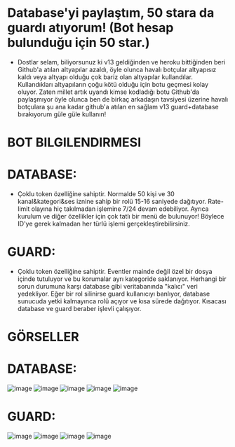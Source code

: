 # Database'yi paylaştım, 50 stara da guardı atıyorum! (Bot hesap bulunduğu için 50 star.)
* Dostlar selam, biliyorsunuz ki v13 geldiğinden ve heroku bittiğinden beri Github'a atılan altyapılar azaldı, öyle olunca havalı botçular altyapısız kaldı veya altyapı olduğu çok bariz olan altyapılar kullandılar. Kullandıkları altyapıların çoğu kötü olduğu için botu geçmesi kolay oluyor. Zaten millet artık uyandı kimse kodladığı botu Github'da paylaşmıyor öyle olunca ben de birkaç arkadaşın tavsiyesi üzerine havalı botçulara şu ana kadar github'a atılan en sağlam v13 guard+database bırakıyorum güle güle kullanın!

# BOT BILGILENDIRMESI
# DATABASE:
* Çoklu token özelliğine sahiptir. Normalde 50 kişi ve 30 kanal&kategori&ses iznine sahip bir rolü 15-16 saniyede dağıtıyor. Rate-limit olayına hiç takılmadan işlemine 7/24 devam edebiliyor. Ayrıca kurulum ve diğer özellikler için çok tatlı bir menü de bulunuyor! Böylece ID'ye gerek kalmadan her türlü işlemi gerçekleştirebilirsiniz.
# GUARD:
* Çoklu token özelliğine sahiptir. Eventler mainde değil özel bir dosya içinde tutuluyor ve bu korumalar ayrı kategoride saklanıyor. Herhangi bir sorun durumuna karşı database gibi veritabanında "kalıcı" veri yedekliyor. Eğer bir rol silinirse guard kullanıcıyı banlıyor, database sunucuda yetki kalmayınca rolü açıyor ve kısa sürede dağıtıyor. Kısacası database ve guard beraber işlevli çalışıyor.

# GÖRSELLER
# DATABASE:
![image](https://user-images.githubusercontent.com/81289423/169682009-3bec94a0-1b3e-4c8c-965e-06ba88ef6259.png)
![image](https://user-images.githubusercontent.com/81289423/169682145-29695289-4777-481d-afbf-2ba01c23100d.png)
![image](https://user-images.githubusercontent.com/81289423/169684446-fddf6980-93ca-4292-b312-cdf42598cd44.png)
![image](https://user-images.githubusercontent.com/81289423/169684469-7a7e5b92-de75-4033-8ea5-422579298201.png)
![image](https://user-images.githubusercontent.com/81289423/169684482-caf9b37d-b7d4-4c2f-ae14-cb9f23ac7b9b.png)

# GUARD:
![image](https://user-images.githubusercontent.com/81289423/169682191-fccc9990-0301-4a7b-8954-5370e4dc2493.png)
![image](https://user-images.githubusercontent.com/81289423/169682203-3b61329b-8835-4c02-a5ef-4cee671d58e1.png)
![image](https://user-images.githubusercontent.com/81289423/169682209-b41e5f5d-4cbb-4c5f-b655-f4324b582b10.png)
![image](https://user-images.githubusercontent.com/81289423/169682211-957a71a9-d8db-4fa3-b8ba-c36895cd8f68.png)
